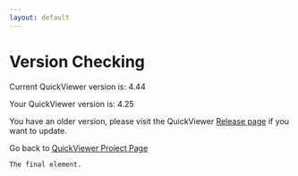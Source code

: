 ```yaml
---
layout: default
---
```


# Version Checking

Current QuickViewer version is: 4.44

Your QuickViewer version is: 4.25

You have an older version, please visit the QuickViewer [Release page](https://github.com/kanryu/quickviewer/releases) if you want to update.

Go back to [QuickViewer Project Page](https://kanryu.github.io/quickviewer/)

```
The final element.
```
